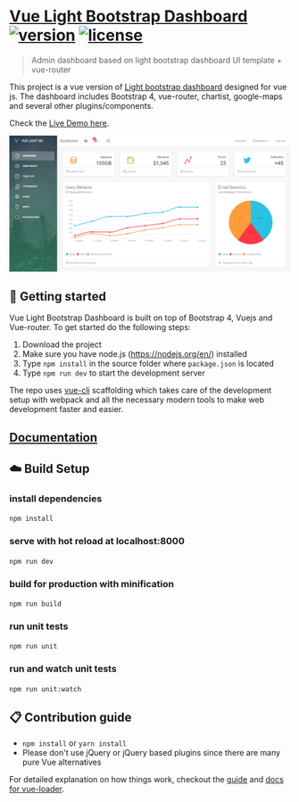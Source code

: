 # [Vue Light Bootstrap Dashboard](http://vuejs.creative-tim.com/vue-light-bootstrap-dashboard) [![version][version-badge]][CHANGELOG] [![license][license-badge]][LICENSE]

> Admin dashboard based on light bootstrap dashboard UI template + vue-router

This project is a vue version of [Light bootstrap dashboard](https://www.creative-tim.com/product/light-bootstrap-dashboard)
designed for vue js. The dashboard includes Bootstrap 4, vue-router, chartist, google-maps and several other plugins/components.

Check the [Live Demo here](vuejs.creative-tim.com/vue-light-bootstrap-dashboard).

![](static/Dashboard.PNG)
## :rocket: Getting started

Vue Light Bootstrap Dashboard is built on top of Bootstrap 4, Vuejs and Vue-router. To get started do the following steps:
1. Download the project
2. Make sure you have node.js (https://nodejs.org/en/) installed
3. Type `npm install` in the source folder where `package.json` is located
4. Type `npm run dev` to start the development server

The repo uses [vue-cli](https://github.com/vuejs/vue-cli) scaffolding which takes care of the development setup with webpack and all the necessary modern tools to make web development faster and easier.

## [Documentation](https://cristijora.github.io/vue-light-bootstrap-dashboard/documentation/#/buttons)

## :cloud: Build Setup

### install dependencies
`npm install`
### serve with hot reload at localhost:8000
`npm run dev`
### build for production with minification
`npm run build`
### run unit tests
`npm run unit`
### run and watch unit tests
`npm run unit:watch`

## :clipboard: Contribution guide
* `npm install` or `yarn install`
* Please don't use jQuery or jQuery based plugins since there are many pure Vue alternatives

For detailed explanation on how things work, checkout the [guide](http://vuejs-templates.github.io/webpack/) and [docs for vue-loader](http://vuejs.github.io/vue-loader).

[CHANGELOG]: ./CHANGELOG.md
[LICENSE]: ./LICENSE.md
[version-badge]: https://img.shields.io/badge/version-1.0.0-blue.svg
[license-badge]: https://img.shields.io/badge/license-MIT-blue.svg
